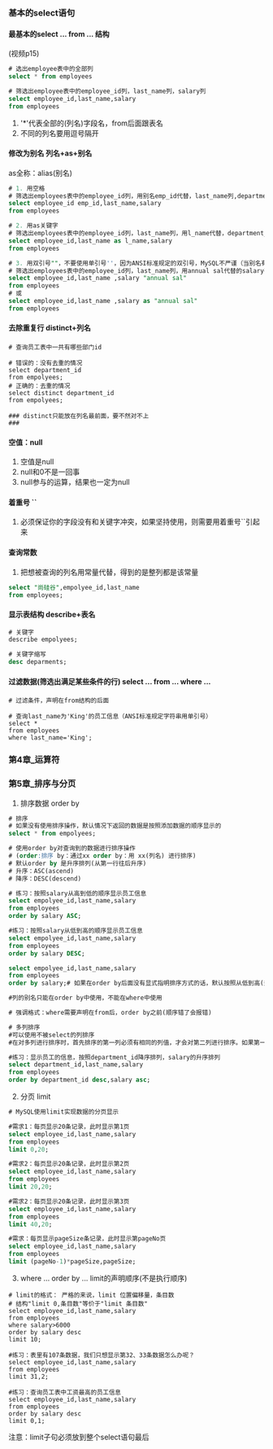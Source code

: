 ### 基本的select语句
#### 最基本的select ... from ... 结构 
(视频p15)
```sql
# 选出employee表中的全部列
select * from employees

# 筛选出employee表中的employee_id列，last_name列，salary列
select employee_id,last_name,salary
from employees
```
1. '*'代表全部的(列名)字段名，from后面跟表名
2. 不同的列名要用逗号隔开

#### 修改为别名 列名+as+别名
as全称：alias(别名)
```sql
# 1. 用空格
# 筛选出employees表中的employee_id列，用别名emp_id代替，last_name列,department_id列
select employee_id emp_id,last_name,salary
from employees

# 2. 用as关键字 
# 筛选出employees表中的employee_id列，last_name列，用l_name代替，department_id列
select employee_id,last_name as l_name,salary
from employees

# 3. 用双引号""，不要使用单引号''，因为ANSI标准规定的双引号，MySQL不严谨（当别名有空格时用的，其他两种不可以起带空格的，除非加双引号）
# 筛选出employees表中的employee_id列，last_name列，用annual sal代替的salary列，
select employee_id,last_name ,salary "annual sal"
from employees
# 或
select employee_id,last_name ,salary as "annual sal"
from employees
```
#### 去除重复行 distinct+列名
```
# 查询员工表中一共有哪些部门id

# 错误的：没有去重的情况
select department_id 
from empolyees;
# 正确的：去重的情况
select distinct department_id 
from empolyees;

### distinct只能放在列名最前面，要不然对不上
###
```
#### 空值：null
1. 空值是null
2. null和0不是一回事
3. null参与的运算，结果也一定为null

#### 着重号 ``
1. 必须保证你的字段没有和关键字冲突，如果坚持使用，则需要用着重号``引起来

#### 查询常数 
1. 把想被查询的列名用常量代替，得到的是整列都是该常量
```sql
select "尚硅谷",empolyee_id,last_name
from employees;
```
#### 显示表结构 describe+表名
```sql
# 关键字
describe empolyees;

# 关键字缩写
desc deparments;
```


#### 过滤数据(筛选出满足某些条件的行) select ... from ... where ...
```
# 过滤条件，声明在from结构的后面

# 查询last_name为'King'的员工信息（ANSI标准规定字符串用单引号）
select * 
from employees
where last_name='King';
```

### 第4章_运算符


### 第5章_排序与分页
1. 排序数据 order by
```sql
# 排序
# 如果没有使用排序操作，默认情况下返回的数据是按照添加数据的顺序显示的
select * from empolyees;

# 使用order by对查询到的数据进行排序操作 
# (order:排序 by：通过xx order by：用 xx(列名) 进行排序)
# 默认order by 是升序排列(从第一行往后升序)
# 升序：ASC(ascend)
# 降序：DESC(descend)

# 练习：按照salary从高到低的顺序显示员工信息
select empolyee_id,last_name,salary
from employees
order by salary ASC;

#练习：按照salary从低到高的顺序显示员工信息
select empolyee_id,last_name,salary
from employees
order by salary DESC;

select empolyee_id,last_name,salary
from employees
order by salary;# 如果在order by后面没有显式指明排序方式的话，默认按照从低到高(升序)排列

#列的别名只能在order by中使用，不能在where中使用

# 强调格式：where需要声明在from后，order by之前(顺序错了会报错)

# 多列排序
#可以使用不被select的列排序
#在对多列进行排序时，首先排序的第一列必须有相同的列值，才会对第二列进行排序。如果第一列数据中的所有值都是唯一的，将不再对第二列进行排序

#练习：显示员工的信息，按照department_id降序排列，salary的升序排列
select department_id,last_name,salary
from employees
order by department_id desc,salary asc;
```
2. 分页 limit

```sql
# MySQL使用limit实现数据的分页显示

#需求1：每页显示20条记录，此时显示第1页
select employee_id,last_name,salary
from employees
limit 0,20;

#需求2：每页显示20条记录，此时显示第2页
select employee_id,last_name,salary
from employees
limit 20,20;

#需求2：每页显示20条记录，此时显示第3页
select employee_id,last_name,salary
from employees
limit 40,20;

#需求：每页显示pageSize条记录，此时显示第pageNo页
select employee_id,last_name,salary
from employees
limit (pageNo-1)*pageSize,pageSize;
```
3. where ... order by ... limit的声明顺序(不是执行顺序)
```
# limit的格式： 严格的来说，limit 位置偏移量，条目数
# 结构"limit 0,条目数"等价于"limit 条目数"
select employee_id,last_name,salary
from employees
where salary>6000
order by salary desc
limit 10;

#练习：表里有107条数据，我们只想显示第32、33条数据怎么办呢？
select employee_id,last_name,salary
from employees
limit 31,2;

#练习：查询员工表中工资最高的员工信息
select employee_id,last_name,salary
from employees
order by salary desc
limit 0,1;
```
注意：limit子句必须放到整个select语句最后
